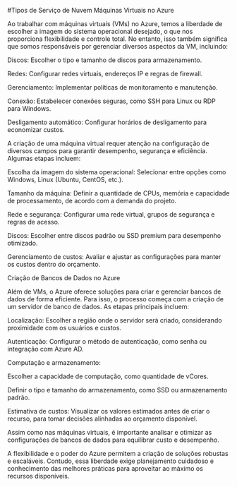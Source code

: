 
#Tipos de Serviço de Nuvem
Máquinas Virtuais no Azure

Ao trabalhar com máquinas virtuais (VMs) no Azure, temos a liberdade de escolher a imagem do sistema operacional desejado, o que nos proporciona flexibilidade e controle total. No entanto, isso também significa que somos responsáveis por gerenciar diversos aspectos da VM, incluindo:

Discos: Escolher o tipo e tamanho de discos para armazenamento.

Redes: Configurar redes virtuais, endereços IP e regras de firewall.

Gerenciamento: Implementar políticas de monitoramento e manutenção.

Conexão: Estabelecer conexões seguras, como SSH para Linux ou RDP para Windows.

Desligamento automático: Configurar horários de desligamento para economizar custos.

A criação de uma máquina virtual requer atenção na configuração de diversos campos para garantir desempenho, segurança e eficiência. Algumas etapas incluem:

Escolha da imagem do sistema operacional: Selecionar entre opções como Windows, Linux (Ubuntu, CentOS, etc.).

Tamanho da máquina: Definir a quantidade de CPUs, memória e capacidade de processamento, de acordo com a demanda do projeto.

Rede e segurança: Configurar uma rede virtual, grupos de segurança e regras de acesso.

Discos: Escolher entre discos padrão ou SSD premium para desempenho otimizado.

Gerenciamento de custos: Avaliar e ajustar as configurações para manter os custos dentro do orçamento.

Criação de Bancos de Dados no Azure

Além de VMs, o Azure oferece soluções para criar e gerenciar bancos de dados de forma eficiente. Para isso, o processo começa com a criação de um servidor de banco de dados. As etapas principais incluem:

Localização: Escolher a região onde o servidor será criado, considerando proximidade com os usuários e custos.

Autenticação: Configurar o método de autenticação, como senha ou integração com Azure AD.

Computação e armazenamento:

Escolher a capacidade de computação, como quantidade de vCores.

Definir o tipo e tamanho do armazenamento, como SSD ou armazenamento padrão.

Estimativa de custos: Visualizar os valores estimados antes de criar o recurso, para tomar decisões alinhadas ao orçamento disponível.

Assim como nas máquinas virtuais, é importante analisar e otimizar as configurações de bancos de dados para equilibrar custo e desempenho.

A flexibilidade e o poder do Azure permitem a criação de soluções robustas e escaláveis. Contudo, essa liberdade exige planejamento cuidadoso e conhecimento das melhores práticas para aproveitar ao máximo os recursos disponíveis.

